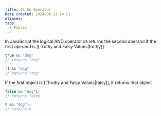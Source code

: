 ```yaml
---
title: JS && Operator
Date created: 2024-06-13 14:51
Aliases:
tags: 
  - Public
---
```


In JavaScript the logical AND operator `&&` returns the second operand if the first operand is [[Truthy and Falsy Values|truthy]] 

```js
true && "dog"
// returns "dog"

[] && "dog"
// returns "dog"

```

If the first object is [[Truthy and Falsy Values|falsy]], it returns that object

```js
false && "dog");
// returns false

0 && "dog");
// returns 0

```